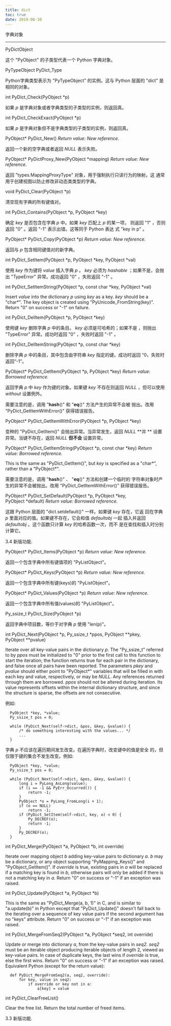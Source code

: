 ```yaml
---
title: dict
toc: true
date: 2019-06-30
---
```

字典对象
********

PyDictObject

   这个 "PyObject" 的子类型代表一个 Python 字典对象。

PyTypeObject PyDict_Type

   Python字典类型表示为 "PyTypeObject" 的实例。这与 Python 层面的 "dict"
   是相同的对象。

int PyDict_Check(PyObject *p)

   如果 *p* 是字典对象或者字典类型的子类型的实例，则返回真。

int PyDict_CheckExact(PyObject *p)

   如果 *p* 是字典对象但不是字典类型的子类型的实例，则返回真。

PyObject* PyDict_New()
    *Return value: New reference.*

   返回一个新的空字典或者返回 *NULL* 表示失败。

PyObject* PyDictProxy_New(PyObject *mapping)
    *Return value: New reference.*

   返回 "types.MappingProxyType" 对象，用于强制执行只读行为的映射。这
   通常用于创建视图以防止修改非动态类类型的字典。

void PyDict_Clear(PyObject *p)

   清空现有字典的所有键值对。

int PyDict_Contains(PyObject *p, PyObject *key)

   确定 *key* 是否包含在字典 *p* 中。如果 *key* 匹配上 *p* 的某一项，
   则返回 "1" ，否则返回 "0" 。返回 "-1" 表示出错。这等同于 Python 表达
   式 "key in p" 。

PyObject* PyDict_Copy(PyObject *p)
    *Return value: New reference.*

   返回与 *p* 包含相同键值对的新字典。

int PyDict_SetItem(PyObject *p, PyObject *key, PyObject *val)

   使用 *key* 作为键将 *value* 插入字典 *p* 。 *key* 必须为 *hashable*
   ；如果不是，会抛出 "TypeError" 异常。成功返回 "0" ，失败返回 "-1"
   。

int PyDict_SetItemString(PyObject *p, const char *key, PyObject *val)

   Insert *value* into the dictionary *p* using *key* as a key. *key*
   should be a "char*".  The key object is created using
   "PyUnicode_FromString(key)".  Return "0" on success or "-1" on
   failure.

int PyDict_DelItem(PyObject *p, PyObject *key)

   使用键 *key* 删除字典 *p* 中的条目。 *key* 必须是可哈希的；如果不是
   ，则抛出 "TypeError" 异常。成功时返回 "0" ，失败时返回 "-1" 。

int PyDict_DelItemString(PyObject *p, const char *key)

   删除字典 *p* 中的条目，其中包含由字符串 *key* 指定的键。成功时返回
   “0，失败时返回“-1”。

PyObject* PyDict_GetItem(PyObject *p, PyObject *key)
    *Return value: Borrowed reference.*

   返回字典 *p* 中 *key* 作为键的对象。如果键 *key* 不存在则返回
   *NULL* ，但可以使用 *without* 设置例外。

   需要注意的是，调用 "__hash__()" 和 "__eq__()" 方法产生的异常不会被
   抛出。改用 "PyDict_GetItemWithError()" 获得错误报告。

PyObject* PyDict_GetItemWithError(PyObject *p, PyObject *key)

   变种的 "PyDict_GetItem()" 会抛出异常。当异常发生，返回 *NULL* **并
   ** 设置异常。当键不存在，返回 *NULL* **但不会** 设置异常。

PyObject* PyDict_GetItemString(PyObject *p, const char *key)
    *Return value: Borrowed reference.*

   This is the same as "PyDict_GetItem()", but *key* is specified as a
   "char*", rather than a "PyObject*".

   需要注意的是，调用 "__hash__()" 、 "__eq__()" 方法和创建一个临时的
   字符串对象时产生的异常不会被抛出。改用 "PyDict_GetItemWithError()"
   获得错误报告。

PyObject* PyDict_SetDefault(PyObject *p, PyObject *key, PyObject *default)
    *Return value: Borrowed reference.*

   这跟 Python 层面的 "dict.setdefault()" 一样。如果键 *key* 存在，它返
   回在字典 *p* 里面对应的值。如果键不存在，它会和值 *defaultobj* 一起
   插入并返回 *defaultobj* 。这个函数只计算 *key* 的哈希函数一次，而不
   是在查找和插入时分别计算它。

   3.4 新版功能.

PyObject* PyDict_Items(PyObject *p)
    *Return value: New reference.*

   返回一个包含字典中所有键值项的 "PyListObject"。

PyObject* PyDict_Keys(PyObject *p)
    *Return value: New reference.*

   返回一个包含字典中所有键(keys)的 "PyListObject"。

PyObject* PyDict_Values(PyObject *p)
    *Return value: New reference.*

   返回一个包含字典中所有值(values)的 "PyListObject"。

Py_ssize_t PyDict_Size(PyObject *p)

   返回字典中项目数，等价于对字典 *p* 使用 "len(p)"。

int PyDict_Next(PyObject *p, Py_ssize_t *ppos, PyObject **pkey, PyObject **pvalue)

   Iterate over all key-value pairs in the dictionary *p*.  The
   "Py_ssize_t" referred to by *ppos* must be initialized to "0" prior
   to the first call to this function to start the iteration; the
   function returns true for each pair in the dictionary, and false
   once all pairs have been reported.  The parameters *pkey* and
   *pvalue* should either point to "PyObject*" variables that will be
   filled in with each key and value, respectively, or may be *NULL*.
   Any references returned through them are borrowed.  *ppos* should
   not be altered during iteration. Its value represents offsets
   within the internal dictionary structure, and since the structure
   is sparse, the offsets are not consecutive.

   例如:

      PyObject *key, *value;
      Py_ssize_t pos = 0;

      while (PyDict_Next(self->dict, &pos, &key, &value)) {
          /* do something interesting with the values... */
          ...
      }

   字典 *p* 不应该在遍历期间发生改变。在遍历字典时，改变键中的值是安全
   的，但仅限于键的集合不发生改变。例如:

      PyObject *key, *value;
      Py_ssize_t pos = 0;

      while (PyDict_Next(self->dict, &pos, &key, &value)) {
          long i = PyLong_AsLong(value);
          if (i == -1 && PyErr_Occurred()) {
              return -1;
          }
          PyObject *o = PyLong_FromLong(i + 1);
          if (o == NULL)
              return -1;
          if (PyDict_SetItem(self->dict, key, o) < 0) {
              Py_DECREF(o);
              return -1;
          }
          Py_DECREF(o);
      }

int PyDict_Merge(PyObject *a, PyObject *b, int override)

   Iterate over mapping object *b* adding key-value pairs to
   dictionary *a*. *b* may be a dictionary, or any object supporting
   "PyMapping_Keys()" and "PyObject_GetItem()". If *override* is true,
   existing pairs in *a* will be replaced if a matching key is found
   in *b*, otherwise pairs will only be added if there is not a
   matching key in *a*. Return "0" on success or "-1" if an exception
   was raised.

int PyDict_Update(PyObject *a, PyObject *b)

   This is the same as "PyDict_Merge(a, b, 1)" in C, and is similar to
   "a.update(b)" in Python except that "PyDict_Update()" doesn't fall
   back to the iterating over a sequence of key value pairs if the
   second argument has no "keys" attribute.  Return "0" on success or
   "-1" if an exception was raised.

int PyDict_MergeFromSeq2(PyObject *a, PyObject *seq2, int override)

   Update or merge into dictionary *a*, from the key-value pairs in
   *seq2*. *seq2* must be an iterable object producing iterable
   objects of length 2, viewed as key-value pairs.  In case of
   duplicate keys, the last wins if *override* is true, else the first
   wins. Return "0" on success or "-1" if an exception was raised.
   Equivalent Python (except for the return value):

      def PyDict_MergeFromSeq2(a, seq2, override):
          for key, value in seq2:
              if override or key not in a:
                  a[key] = value

int PyDict_ClearFreeList()

   Clear the free list. Return the total number of freed items.

   3.3 新版功能.
